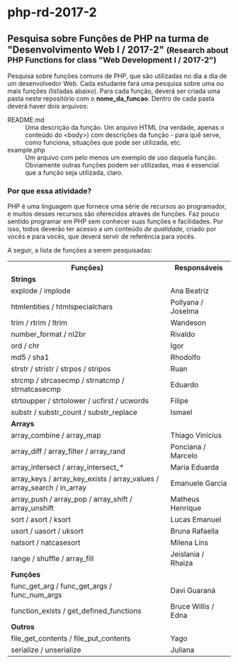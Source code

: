 <h1>php-rd-2017-2</h1>
<h2>Pesquisa sobre Funções de PHP na turma de "Desenvolvimento Web I / 2017-2" <small>(Research about PHP Functions for class "Web Development I / 2017-2")</small></h2>
<p>
    Pesquisa sobre funções comuns de PHP, que são utilizadas no dia a dia de um desenvolvedor Web.
    Cada estudante fará uma pesquisa sobre uma ou mais funções (listadas abaixo). Para cada função, deverá ser criada uma pasta neste repositório com o <strong>nome_da_funcao</strong>. Dentro de cada pasta deverá haver dois arquivos:
</p>
<dl>
    <dt>README.md</dt>
    <dd>Uma descrição da função. Um arquivo HTML (na verdade, apenas o conteúdo do &lt;body&gt;) com descrições da função - para quê serve, como funciona, situações que pode ser utilizada, etc.</dd>
    <dt>example.php</dt>
    <dd>Um arquivo com pelo menos um exemplo de uso daquela função. Obviamente outras funções podem ser utilizadas, mas é essencial que a função seja utilizada, claro.</dd>
</dl>
<h3>Por que essa atividade?</h3>
<p>
    PHP é uma linguagem que fornece uma série de recursos ao programador, e muitos desses recursos são oferecidos através de funções. Faz pouco sentido programar em PHP sem conhecer suas funções e facilidades. Por isso, todos deverão ter acesso a um conteúdo <em>de qualidade</em>, criado por vocês e para vocês, que deverá servir de referência para vocês.
</p>
<p>
    A seguir, a lista de funções a serem pesquisadas:
</p>
<table>
    <tr>
        <th>Funções)</th>
        <th>Responsáveis</th>
    </tr>
    <tr>
        <td colspan="2"><strong>Strings</strong></td>
    </tr>
    <tr>
        <td>explode / implode</td>
        <td>Ana Beatriz</td>
    </tr>
    <tr>
        <td>htmlentities / htmlspecialchars</td>
        <td>Pollyana / Joselma</td>
    </tr>
    <tr>
        <td>trim / rtrim / ltrim</td>
        <td>Wandeson</td>
    </tr>
    <tr>
        <td>number_format / nl2br</td>
        <td>Rivaldo</td>
    </tr>
    <tr>
        <td>ord / chr</td>
        <td>Igor</td>
    </tr>
    <tr>
        <td>md5 / sha1</td>
        <td>Rhodolfo</td>
    </tr>
    <tr>
        <td>strstr / stristr / strpos / stripos</td>
        <td>Ruan</td>
    </tr>
    <tr>
        <td>strcmp / strcasecmp / strnatcmp / strnatcasecmp</td>
        <td>Eduardo</td>
    </tr>
    <tr>
        <td>strtoupper / strtolower / ucfirst / ucwords</td>
        <td>Filipe</td>
    </tr>
    <tr>
        <td>substr / substr_count / substr_replace</td>
        <td>Ismael</td>
    </tr>
    <tr>
        <td colspan="2"><strong>Arrays</strong></td>
    </tr>
    <tr>
        <td>array_combine / array_map</td>
        <td>Thiago Vinícius</td>
    </tr>
    <tr>
        <td>array_diff / array_filter / array_rand</td>
        <td>Ponciana / Marcelo</td>
    </tr>
    <tr>
        <td>array_intersect / array_intersect_*</td>
        <td>Maria Eduarda</td>
    </tr>
    <tr>
        <td>array_keys / array_key_exists / array_values / array_search / in_array</td>
        <td>Emanuele Garcia</td>
    </tr>
    <tr>
        <td>array_push / array_pop / array_shift / array_unshift</td>
        <td>Matheus Henrique</td>
    </tr>
    <tr>
        <td>sort / asort / ksort</td>
        <td>Lucas Emanuel</td>
    </tr>
    <tr>
        <td>usort / uasort / uksort</td>
        <td>Bruna Rafaella</td>
    </tr>
    <tr>
        <td>natsort / natcasesort</td>
        <td>Milena Lins</td>
    </tr>
    <tr>
        <td>range / shuffle / array_fill</td>
        <td>Jeislania / Rhaiza</td>
    </tr>
    <tr>
        <td colspan="2"><strong>Funções</strong></td>
    </tr>
    <tr>
        <td>func_get_arg / func_get_args / func_num_args</td>
        <td>Davi Guaraná</td>
    </tr>
    <tr>
        <td>function_exists / get_defined_functions</td>
        <td>Bruce Willis / Edna</td>
    </tr>
    <tr>
        <td colspan="2"><strong>Outros</strong></td>
    </tr>
    <tr>
        <td>file_get_contents / file_put_contents</td>
        <td>Yago</td>
    </tr>
    <tr>
        <td>serialize / unserialize</td>
        <td>Juliana</td>
    </tr>
</table>